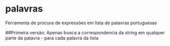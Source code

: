 ﻿# palavras
Ferramenta de procura de expressões em lista de palavras portuguesas

##Primeira versão:
Apenas busca a correspondencia da string em qualquer parte da palavra - para cada palavra da lista
